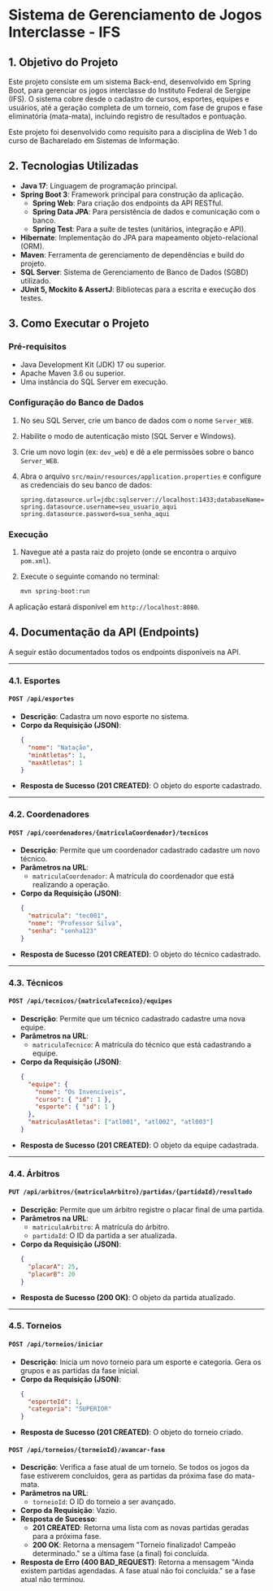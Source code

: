 # Sistema de Gerenciamento de Jogos Interclasse - IFS

## 1. Objetivo do Projeto

Este projeto consiste em um sistema Back-end, desenvolvido em Spring Boot, para gerenciar os jogos interclasse do Instituto Federal de Sergipe (IFS). O sistema cobre desde o cadastro de cursos, esportes, equipes e usuários, até a geração completa de um torneio, com fase de grupos e fase eliminatória (mata-mata), incluindo registro de resultados e pontuação.

Este projeto foi desenvolvido como requisito para a disciplina de Web 1 do curso de Bacharelado em Sistemas de Informação.

## 2. Tecnologias Utilizadas

* **Java 17**: Linguagem de programação principal.
* **Spring Boot 3**: Framework principal para construção da aplicação.
    * **Spring Web**: Para criação dos endpoints da API RESTful.
    * **Spring Data JPA**: Para persistência de dados e comunicação com o banco.
    * **Spring Test**: Para a suíte de testes (unitários, integração e API).
* **Hibernate**: Implementação do JPA para mapeamento objeto-relacional (ORM).
* **Maven**: Ferramenta de gerenciamento de dependências e build do projeto.
* **SQL Server**: Sistema de Gerenciamento de Banco de Dados (SGBD) utilizado.
* **JUnit 5, Mockito & AssertJ**: Bibliotecas para a escrita e execução dos testes.

## 3. Como Executar o Projeto

### Pré-requisitos

* Java Development Kit (JDK) 17 ou superior.
* Apache Maven 3.6 ou superior.
* Uma instância do SQL Server em execução.

### Configuração do Banco de Dados

1.  No seu SQL Server, crie um banco de dados com o nome `Server_WEB`.
2.  Habilite o modo de autenticação misto (SQL Server e Windows).
3.  Crie um novo login (ex: `dev_web`) e dê a ele permissões sobre o banco `Server_WEB`.
4.  Abra o arquivo `src/main/resources/application.properties` e configure as credenciais do seu banco de dados:

    ```properties
    spring.datasource.url=jdbc:sqlserver://localhost:1433;databaseName=Server_WEB;encrypt=true;trustServerCertificate=true;
    spring.datasource.username=seu_usuario_aqui
    spring.datasource.password=sua_senha_aqui
    ```

### Execução

1.  Navegue até a pasta raiz do projeto (onde se encontra o arquivo `pom.xml`).
2.  Execute o seguinte comando no terminal:

    ```bash
    mvn spring-boot:run
    ```

A aplicação estará disponível em `http://localhost:8080`.

## 4. Documentação da API (Endpoints)

A seguir estão documentados todos os endpoints disponíveis na API.

---

### 4.1. Esportes

#### `POST /api/esportes`
* **Descrição**: Cadastra um novo esporte no sistema.
* **Corpo da Requisição (JSON)**:
    ```json
    {
      "nome": "Natação",
      "minAtletas": 1,
      "maxAtletas": 1
    }
    ```
* **Resposta de Sucesso (201 CREATED)**: O objeto do esporte cadastrado.

---

### 4.2. Coordenadores

#### `POST /api/coordenadores/{matriculaCoordenador}/tecnicos`
* **Descrição**: Permite que um coordenador cadastrado cadastre um novo técnico.
* **Parâmetros na URL**:
    * `matriculaCoordenador`: A matrícula do coordenador que está realizando a operação.
* **Corpo da Requisição (JSON)**:
    ```json
    {
      "matricula": "tec001",
      "nome": "Professor Silva",
      "senha": "senha123"
    }
    ```
* **Resposta de Sucesso (201 CREATED)**: O objeto do técnico cadastrado.

---

### 4.3. Técnicos

#### `POST /api/tecnicos/{matriculaTecnico}/equipes`
* **Descrição**: Permite que um técnico cadastrado cadastre uma nova equipe.
* **Parâmetros na URL**:
    * `matriculaTecnico`: A matrícula do técnico que está cadastrando a equipe.
* **Corpo da Requisição (JSON)**:
    ```json
    {
      "equipe": {
        "nome": "Os Invencíveis",
        "curso": { "id": 1 },
        "esporte": { "id": 1 }
      },
      "matriculasAtletas": ["atl001", "atl002", "atl003"]
    }
    ```
* **Resposta de Sucesso (201 CREATED)**: O objeto da equipe cadastrada.

---

### 4.4. Árbitros

#### `PUT /api/arbitros/{matriculaArbitro}/partidas/{partidaId}/resultado`
* **Descrição**: Permite que um árbitro registre o placar final de uma partida.
* **Parâmetros na URL**:
    * `matriculaArbitro`: A matrícula do árbitro.
    * `partidaId`: O ID da partida a ser atualizada.
* **Corpo da Requisição (JSON)**:
    ```json
    {
      "placarA": 25,
      "placarB": 20
    }
    ```
* **Resposta de Sucesso (200 OK)**: O objeto da partida atualizado.

---

### 4.5. Torneios

#### `POST /api/torneios/iniciar`
* **Descrição**: Inicia um novo torneio para um esporte e categoria. Gera os grupos e as partidas da fase inicial.
* **Corpo da Requisição (JSON)**:
    ```json
    {
      "esporteId": 1,
      "categoria": "SUPERIOR"
    }
    ```
* **Resposta de Sucesso (201 CREATED)**: O objeto do torneio criado.

#### `POST /api/torneios/{torneioId}/avancar-fase`
* **Descrição**: Verifica a fase atual de um torneio. Se todos os jogos da fase estiverem concluídos, gera as partidas da próxima fase do mata-mata.
* **Parâmetros na URL**:
    * `torneioId`: O ID do torneio a ser avançado.
* **Corpo da Requisição**: Vazio.
* **Resposta de Sucesso**:
    * **201 CREATED**: Retorna uma lista com as novas partidas geradas para a próxima fase.
    * **200 OK**: Retorna a mensagem "Torneio finalizado! Campeão determinado." se a última fase (a final) foi concluída.
* **Resposta de Erro (400 BAD_REQUEST)**: Retorna a mensagem "Ainda existem partidas agendadas. A fase atual não foi concluída." se a fase atual não terminou.